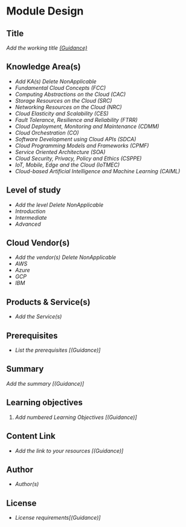 # Module Design

## Title

*Add the working title [(Guidance)]()*

## Knowledge Area(s)

- *Add KA(s) Delete NonApplicable*
- *Fundamental Cloud Concepts (FCC)*
- *Computing Abstractions on the Cloud (CAC)*
- *Storage Resources on the Cloud (SRC)*
- *Networking Resources on the Cloud (NRC)*
- *Cloud Elasticity and Scalability (CES)*
- *Fault Tolerance, Resilience and Reliability (FTRR)*
- *Cloud Deployment, Monitoring and Maintenance (CDMM)*
- *Cloud Orchestration (CO)*
- *Software Development using Cloud APIs (SDCA)*
- *Cloud Programming Models and Frameworks (CPMF)*
- *Service Oriented Architecture (SOA)*
- *Cloud Security, Privacy, Policy and Ethics (CSPPE)*
- *IoT, Mobile, Edge and the Cloud (IoTMEC)*
- *Cloud-based Artificial Intelligence and Machine Learning (CAIML)*

## Level of study

- *Add the level Delete NonApplicable*
- *Introduction*
- *Intermediate*
- *Advanced*

## Cloud Vendor(s)

- *Add the vendor(s) Delete NonApplicable* 
- *AWS*
- *Azure*
- *GCP*
- *IBM*

## Products & Service(s)

- *Add the Service(s)*

## Prerequisites

- *List the prerequisites [(Guidance)]*

## Summary

*Add the summary [(Guidance)]*

## Learning objectives

1. *Add numbered Learning Objectives [(Guidance)]*

## Content Link

- *Add the link to your resources [(Guidance)]*

## Author

- *Author(s)*

## License 

- *License requirements[(Guidance)]*


